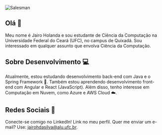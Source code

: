 ![Salesman]([https://media.giphy.com/media/vFKqnCdLPNOKc/giphy.gif](https://tenor.com/view/salesman-edit-after-effects-tik-tok-style-salesman-gong-yoo-noding-gif-14608796176911893558))

## Olá 👋

Meu nome é Jairo Holanda e sou estudante de Ciência da Computação na Universidade Federal do Ceará (UFC), no campus de Quixadá. Sou interessado em qualquer assunto que envolva Ciência da Computação.

## Sobre Desenvolvimento 💻

Atualmente, estou estudando desenvolvimento back-end com Java e o Spring Framework 🌱. Também estou aprendendo desenvolvimento front-end com Angular e React (JavaScript). Além disso, tenho interesse em Computação em Nuvem, como Azure e AWS Cloud ☁️.

## Redes Sociais 👥

Conecte-se comigo no LinkedIn! Link no meu perfil. Quer me enviar um e-mail? Use: [jairohdasilva@alu.ufc.br](mailto:jairohdasilva@alu.ufc.br).
